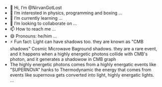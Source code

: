 - 👋 Hi, I’m @NirvanGotLost
- 👀 I’m interested in physics, programming and boxing ...
- 🌱 I’m currently learning  ...
- 💞️ I’m looking to collaborate on ...
- 📫 How to reach me ...
- 😄 Pronouns: he/him ...
- ⚡ Fun fact: Light can have shadows too. they are known as "CMB shadows" Cosmic Microwave Baground shadows. they are a rare event, and it happens when a highly energetic photons collide with CMB's photon, and it generates a shadowow in CMB graph
- The highly energetic photons comes from a highly energatic events like "SUPERNOVA" hanks to Thermodynamic the energy that comes from events like supernova gets converted into light, highly energatic lights. ...

<!---
NirvanGotLost/NirvanGotLost is a ✨ special ✨ repository because its `README.md` (this file) appears on your GitHub profile.
You can click the Preview link to take a look at your changes.
--->
